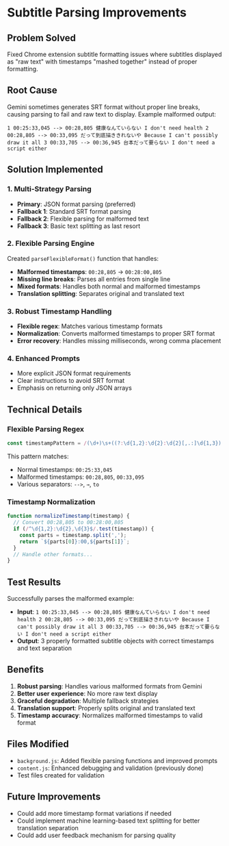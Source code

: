 # Subtitle Parsing Improvements

## Problem Solved
Fixed Chrome extension subtitle formatting issues where subtitles displayed as "raw text" with timestamps "mashed together" instead of proper formatting.

## Root Cause
Gemini sometimes generates SRT format without proper line breaks, causing parsing to fail and raw text to display. Example malformed output:
```
1 00:25:33,045 --> 00:28,805 健康なんていらない I don't need health 2 00:28,805 --> 00:33,095 だって到底描ききれないや Because I can't possibly draw it all 3 00:33,705 --> 00:36,945 台本だって要らない I don't need a script either
```

## Solution Implemented

### 1. Multi-Strategy Parsing
- **Primary**: JSON format parsing (preferred)
- **Fallback 1**: Standard SRT format parsing
- **Fallback 2**: Flexible parsing for malformed text
- **Fallback 3**: Basic text splitting as last resort

### 2. Flexible Parsing Engine
Created `parseFlexibleFormat()` function that handles:
- **Malformed timestamps**: `00:28,805` → `00:28:00,805`
- **Missing line breaks**: Parses all entries from single line
- **Mixed formats**: Handles both normal and malformed timestamps
- **Translation splitting**: Separates original and translated text

### 3. Robust Timestamp Handling
- **Flexible regex**: Matches various timestamp formats
- **Normalization**: Converts malformed timestamps to proper SRT format
- **Error recovery**: Handles missing milliseconds, wrong comma placement

### 4. Enhanced Prompts
- More explicit JSON format requirements
- Clear instructions to avoid SRT format
- Emphasis on returning only JSON arrays

## Technical Details

### Flexible Parsing Regex
```javascript
const timestampPattern = /(\d+)\s+((?:\d{1,2}:\d{2}:\d{2}[,.:]\d{1,3})|(?:\d{1,2}:\d{2}[,:]\d{2,3}))\s*(?:-->|→|to)\s*((?:\d{1,2}:\d{2}:\d{2}[,.:]\d{1,3})|(?:\d{1,2}:\d{2}[,:]\d{2,3}))/g;
```

This pattern matches:
- Normal timestamps: `00:25:33,045`
- Malformed timestamps: `00:28,805`, `00:33,095`
- Various separators: `-->`, `→`, `to`

### Timestamp Normalization
```javascript
function normalizeTimestamp(timestamp) {
  // Convert 00:28,805 to 00:28:00,805
  if (/^\d{1,2}:\d{2},\d{3}$/.test(timestamp)) {
    const parts = timestamp.split(',');
    return `${parts[0]}:00,${parts[1]}`;
  }
  // Handle other formats...
}
```

## Test Results
Successfully parses the malformed example:
- **Input**: `1 00:25:33,045 --> 00:28,805 健康なんていらない I don't need health 2 00:28,805 --> 00:33,095 だって到底描ききれないや Because I can't possibly draw it all 3 00:33,705 --> 00:36,945 台本だって要らない I don't need a script either`
- **Output**: 3 properly formatted subtitle objects with correct timestamps and text separation

## Benefits
1. **Robust parsing**: Handles various malformed formats from Gemini
2. **Better user experience**: No more raw text display
3. **Graceful degradation**: Multiple fallback strategies
4. **Translation support**: Properly splits original and translated text
5. **Timestamp accuracy**: Normalizes malformed timestamps to valid format

## Files Modified
- `background.js`: Added flexible parsing functions and improved prompts
- `content.js`: Enhanced debugging and validation (previously done)
- Test files created for validation

## Future Improvements
- Could add more timestamp format variations if needed
- Could implement machine learning-based text splitting for better translation separation
- Could add user feedback mechanism for parsing quality